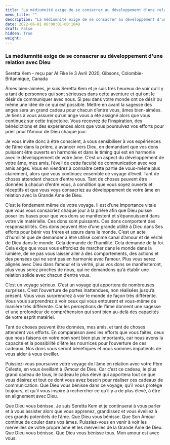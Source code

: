 ```yaml
---
title: "La médiumnité exige de se consacrer au développement d'une relation avec Dieu"
menu_title: ""
description: "La médiumnité exige de se consacrer au développement d'une relation avec Dieu"
date: 2022-06-01 06:00:01+00:1048
draft: False
hidden: True
weight:
---
```

### La médiumnité exige de se consacrer au développement d'une relation avec Dieu

Seretta Kem - reçu par Al Fike le 3 Avril 2020, Gibsons, Colombie-Britannique, Canada

Âmes bien-aimées, je suis Seretta Kem et je suis très heureux de voir qu’il y a tant de personnes qui sont sérieuses dans cette aventure et qui ont le désir de communiquer avec nous. Si peu dans votre monde ont ce désir ou même une idée de ce qui est possible. Mettre en avant la sagesse des anges sera un grand cadeau pour chacun d’entre vous, âmes bien-aimées. Je tiens à vous assurer qu’un ange vous a été assigné alors que vous continuez sur cette trajectoire. Vous recevrez de l’inspiration, des bénédictions et des expériences alors que vous poursuivez vos efforts pour prier pour l’Amour de Dieu chaque jour.

Je vous invite donc à être conscient, à vous sensibiliser à vos expériences de l’âme dans la prière, à avancer vers Dieu, en demandant que vos dons puissent être ouverts en harmonie et dans le timing qui est en harmonie avec le développement de votre âme. C’est un aspect du développement de votre âme, mes amis, l’éveil de cette faculté de communication avec vos amis anges. Vous en viendrez à connaître cette partie de vous-même plus clairement, alors que vous continuez ensemble ce voyage d’éveil. Tant de choses attendent chacun d’entre vous. Tant de choses peuvent être données à chacun d’entre vous, à condition que vous soyez ouverts et réceptifs et que vous vous consacriez au développement de votre âme en relation avec la Grande Âme de Dieu.

C’est le fondement même de votre voyage. Il est d’une importance vitale que vous vous consacriez chaque jour à la prière afin que Dieu puisse poser les bases pour que vos dons se manifestent et s’épanouissent dans votre vie matérielle. Ces dons sont puissants. Ces dons comportent des responsabilités. Ces dons peuvent être d’une grande utilité à Dieu dans Ses efforts pour bénir vos frères et sœurs dans le monde. C’est un acte d’humilité que de demander à être utilisé comme canal d’amour et de vérité de Dieu dans le monde. Cela demande de l’humilité. Cela demande de la foi. Cela exige que vous vous efforciez de marcher dans le monde dans la lumière, de ne pas vous laisser aller à des comportements, des actions et des pensées qui ne sont pas en harmonie avec l’amour. Plus vous serez alignés avec Dieu dans l’amour et la vérité, plus vos dons se manifesteront, plus vous serez proches de nous, qui ne demandons qu’à établir une relation solide avec chacun d’entre vous.

C’est un voyage sérieux. C’est un voyage qui apportera de nombreuses surprises. C’est l’ouverture de portes inattendues, non réalisées jusqu’à présent. Vous vous surprendrez à voir le monde de façon très différente. Vous vous surprendrez à voir ceux qui vous entourent et vous-même de manière très différente. Car les perceptions de l’âme donnent une sagesse et une profondeur de compréhension qui sont bien au-delà des capacités de votre esprit matériel.

Tant de choses peuvent être données, mes amis, et tant de choses attendent vos efforts. En comparaison avec les efforts que vous faites, ceux que nous faisons en votre nom sont bien plus importants, car nous avons la capacité et la possibilité d’être les nourrices pour l’ouverture de ces cadeaux. Nos dons vous seront bénéfiques et nous sommes impatients de vous aider à vous éveiller.

Puissiez-vous poursuivre votre voyage de l’âme en relation avec votre Père Céleste, en vous éveillant à l’Amour de Dieu. Car c’est ce cadeau, le plus grand cadeau de tous, le cadeau le plus élevé qui apportera tout ce que vous désirez et tout ce dont vous avez besoin pour réaliser ces cadeaux de communication. Que Dieu vous bénisse dans ce voyage, qu’il vous protège toujours, et qu’il vous inspire à rechercher ce qu’il y a de plus élevé, à être en alignement avec Dieu.

Que Dieu vous bénisse. Je suis Seretta Kem et je continuerai à vous parler et à vous assister alors que vous apprenez, grandissez et vous éveillez à ces grands potentiels de l’âme. Que Dieu vous bénisse. Que Son Amour continue de couler dans vos âmes. Puissiez-vous en venir à voir les merveilles de votre propre âme et les merveilles de la Grande Âme de Dieu. Que Dieu vous bénisse. Que Dieu vous bénisse tous. Mon amour est avec vous.


